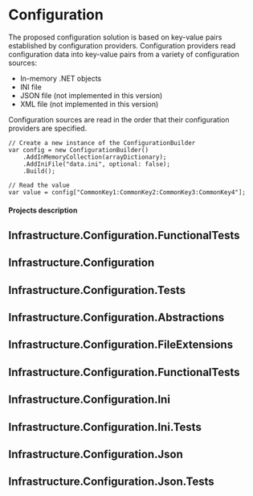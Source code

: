 # Configuration

The proposed configuration solution is based on key-value pairs established by configuration providers. 
Configuration providers read configuration data into key-value pairs from a variety of configuration sources:

* In-memory .NET objects
* INI file
* JSON file (not implemented in this version)
* XML file (not implemented in this version)

Configuration sources are read in the order that their configuration providers are specified.

```
// Create a new instance of the ConfigurationBuilder  
var config = new ConfigurationBuilder()
    .AddInMemoryCollection(arrayDictionary);
    .AddIniFile("data.ini", optional: false);
    .Build();

// Read the value
var value = config["CommonKey1:CommonKey2:CommonKey3:CommonKey4"];

```

####  Projects description

## Infrastructure.Configuration.FunctionalTests

## Infrastructure.Configuration

## Infrastructure.Configuration.Tests

## Infrastructure.Configuration.Abstractions

## Infrastructure.Configuration.FileExtensions

## Infrastructure.Configuration.FunctionalTests

## Infrastructure.Configuration.Ini

## Infrastructure.Configuration.Ini.Tests

## Infrastructure.Configuration.Json

## Infrastructure.Configuration.Json.Tests







